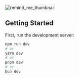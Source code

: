 ![remind_me_thumbnail](https://github.com/Kliton/fullstack_remindMe_youtube_video/assets/10452377/39a757d3-1a79-4d70-b91e-deb9edb4b8c8)

## Getting Started

First, run the development server:

```bash
npm run dev
# or
yarn dev
# or
pnpm dev
# or
bun dev
```

